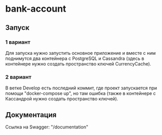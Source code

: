 # bank-account

## Запуск
### 1 вариант
Для запуска нужно запустить основное приложение и вместе с ним поднимутся два контейнера с PostgreSQL и Cassandra (здесь в контейнере нужно создать пространство ключей CurrencyCache).
### 2 вариант
В ветке Develop есть последний коммит, где проект запускается при помощи "docker-compose up", но там ошибка (также в контейнере с Кассандрой нужно создать пространство ключей).

## Документация
Ссылка на Swagger: "/documentation"

